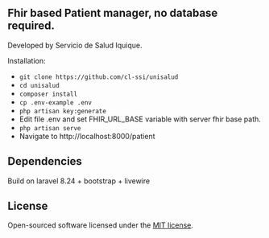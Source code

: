 ## Fhir based Patient manager, no database required.

Developed by Servicio de Salud Iquique.

Installation:

- ```git clone https://github.com/cl-ssi/unisalud```
- ```cd unisalud```
- ```composer install```
- ```cp .env-example .env```
- ```php artisan key:generate```
- Edit file .env and set FHIR_URL_BASE variable with server fhir base path.
- ```php artisan serve```
- Navigate to http://localhost:8000/patient

## Dependencies
Build on laravel 8.24 + bootstrap + livewire

## License

Open-sourced software licensed under the [MIT license](https://opensource.org/licenses/MIT).

